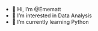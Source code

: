 - 👋 Hi, I’m @Emematt
- 👀 I’m interested in Data Analysis
- 🌱 I’m currently learning Python


<!---
Emematt/Emematt is a ✨ special ✨ repository because its `README.md` (this file) appears on your GitHub profile.
You can click the Preview link to take a look at your changes.
--->
